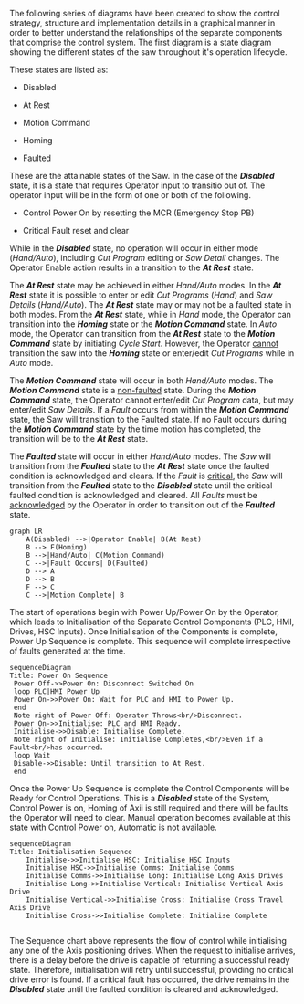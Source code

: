 The following series of diagrams have been created to show the control strategy, structure and implementation details in a graphical manner in order to better understand the relationships of the separate  components that comprise the control system. The first diagram is a state diagram showing the different states of the saw throughout it's operation lifecycle. 

These states are listed as:

- Disabled

- At Rest

- Motion Command

- Homing

- Faulted

These are the attainable states of the Saw. In the case of the ***Disabled*** state, it is a state that requires Operator input to transitio out of. The operator input will be in the form of one or both of the following.

- Control Power On by resetting the MCR (Emergency Stop PB)

- Critical Fault reset and clear

While in the ***Disabled*** state, no operation will occur in either mode (*Hand/Auto*), including *Cut Program* editing or *Saw Detail* changes. The Operator Enable action results in a transition to the ***At Rest*** state.

The ***At Rest*** state may be achieved in either *Hand/Auto* modes. In the ***At Rest*** state it is possible to enter or edit *Cut Programs* (*Hand*) and *Saw Details* (*Hand/Auto*). The ***At Rest*** state may or may not be a faulted state in both modes.  From the ***At Rest*** state, while in *Hand* mode, the Operator can transition into the ***Homing*** state or the ***Motion Command*** state. In *Auto* mode, the Operator can transition from the ***At Rest*** state to the ***Motion Command*** state by initiating *Cycle Start*. However, the Operator <u>cannot</u> transition the saw into the ***Homing*** state or enter/edit *Cut Programs* while in *Auto* mode.

The ***Motion Command*** state will occur in both *Hand/Auto* modes. The ***Motion Command*** state is a <u>non-faulted</u> state. During the ***Motion Command*** state, the Operator cannot enter/edit *Cut Program* data, but may enter/edit *Saw Details*. If a *Fault* occurs from within the ***Motion Command*** state, the Saw will transition to the Faulted state. If no Fault occurs during the ***Motion Command*** state by the time motion has completed, the transition will be to the ***At Rest*** state.

The ***Faulted*** state will occur in either *Hand/Auto* modes. The *Saw* will transition from the ***Faulted*** state to the ***At Rest*** state once the faulted condition is acknowledged and clears. If the *Fault* is <u>critical</u>, the *Saw* will transition from the ***Faulted*** state to the ***Disabled*** state until the critical faulted condition is acknowledged and cleared. All *Faults* must be <u>acknowledged</u> by the Operator in order to transition out of the ***Faulted*** state.

```mermaid
graph LR
    A(Disabled) -->|Operator Enable| B(At Rest)
    B --> F(Homing)
    B -->|Hand/Auto| C(Motion Command)
    C -->|Fault Occurs| D(Faulted)
    D --> A
    D --> B
    F --> C
    C -->|Motion Complete| B
```

The start of operations begin with Power Up/Power On by the Operator, which leads to Initialisation of the Separate Control Components (PLC, HMI, Drives, HSC Inputs). Once Initialisation of the Components is complete, Power Up Sequence is complete. This sequence will complete irrespective of faults generated at the time. 

```mermaid
sequenceDiagram
Title: Power On Sequence
 Power Off->>Power On: Disconnect Switched On
 loop PLC|HMI Power Up
 Power On->>Power On: Wait for PLC and HMI to Power Up.
 end
 Note right of Power Off: Operator Throws<br/>Disconnect.
 Power On->>Initialise: PLC and HMI Ready.
 Initialise->>Disable: Initialise Complete.
 Note right of Initialise: Initialise Completes,<br/>Even if a Fault<br/>has occurred.
 loop Wait
 Disable->>Disable: Until transition to At Rest.
 end
```

Once the Power Up Sequence is complete the Control Components will be Ready for Control Operations. This is a ***Disabled*** state of the System, Control Power is on, Homing of Axii is still required and there will be faults the Operator will need to clear. Manual operation becomes available at this state with Control Power on, Automatic is not available. 

```mermaid
sequenceDiagram
Title: Initialisation Sequence
    Initialise->>Initialise HSC: Initialise HSC Inputs
    Initialise HSC->>Initialise Comms: Initialise Comms
    Initialise Comms->>Initialise Long: Initialise Long Axis Drives
    Initialise Long->>Initialise Vertical: Initialise Vertical Axis Drive
    Initialise Vertical->>Initialise Cross: Initialise Cross Travel Axis Drive
    Initialise Cross->>Initialise Complete: Initialise Complete
    
```

The Sequence chart above represents the flow of control while initialising any one of the Axis positioning drives. When the request to initialise arrives, there is a delay before the drive is capable of returning a successful ready state. Therefore, initialisation will retry until successful, providing no critical drive error is found. If a critical fault has occurred, the drive remains in the ***Disabled*** state until the faulted condition is cleared and acknowledged.

```mermaid

```
